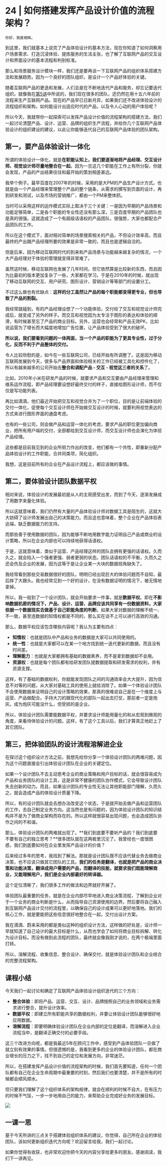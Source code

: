 # 24 | 如何搭建发挥产品设计价值的流程架构？

    你好，我是相辉。

到这里，我们就基本上说完了产品体验设计的基本方法，现在你知道了如何洞察用户场景需求、打造沉浸体验、提炼服务的生活主张，也了解了互联网产品的交互设计和界面设计的基本流程和判别标准。

那么和场景服务设计模块一样，我们还是要再谈一下互联网产品的组织体系搭建方法和发展趋势。因为一个良好的团队组织，是设计一个产品好体验的关键。

随着互联网产品的更迭和发展，人们总是在不断地迭代产品和服务，却忘记要迭代组织。就像我在[第5讲](https://time.geekbang.org/column/article/284484)中所说的，我们现在很多的团队，还仍然在用十五六年前的流程来生产互联网产品。现在的产品早已日新月异，如果我们还不改进体验设计的流程组织和架构，如何能设计出适应时代的产品，以及令人心动的用户体验呢？

所以今天，我就带你一起探索可以发挥产品设计价值的流程架构的搭建方法，我们一起讨论清楚产品、设计、运营、品牌的组织生产流程，并给你几个互联网产品体验设计的组织建设的建议，以此让你能够迭代自己的互联网产品体验的团队架构。

## 第一，要产品体验设计一体化

所谓的体验设计一体化，就是**在职能认知上，我们要逐渐地将产品经理、交互设计师、视觉设计师尽量地整合在一起**。因为一旦这几个职能在工作上有所分裂，你就会发现，产品的产出结果往往和最开始的策划相差甚远。

我举个例子。最早百度在2007年的时候，采用的是大PM的产品生产设计方式。也就是由一个产品经理来管理整个产品的整个链条，从需求的撰写到页面的设计，再到研发和测试，以及市场的营销推广，都由一个PM来整体抓。

当时可以采用这样的运作模式实际上取决于三个关键：一是因为早期的产品场景和功能足够简单，二是各个职能的专业性还没有那么深，三是百度早期的产品团队也是真的很强。这就造成了一个有超级话语权的产品团队，很强势，大家也都配合产品团队的工作。

所以在这个模式下，面对相对简单的场景搜索相关的产品，不但设计效率高，而且最终的产出跟产品经理所要的效果是非常一致的，而且也是逻辑自洽的。

但是后来，因为移动互联网时代的到来和产品场景与功能越来越复杂的情况，一个大产品经理对于体验的管理就变得非常难了。

虽然这时候，移动互联网也发展了几年时间，但它依然算是比较新的东西，而且因为比最初的版本更加复杂了一些，大家都在学习。于是在2010年的时候，就出现了移动互联网的交互、用户研究、图形设计、营销设计等等部门的设置分工。

不过这么做也有优缺点：**这样的分工虽然让产品的每个职能都变得更专业，但也导致了产品的割裂。**

我经常就碰到，有的产品经理设想了一个功能体验，交付给了交互和视觉设计师完成后，就变成了另外的样子。而交互和视觉因为太专注于图形的表达和体验的顺滑，有时候甚至忘了产品的商业目标。另外，运营也会经常和产品无效PK，比如说运营为了增长而大幅度地增加广告位置，让产品体验受到了很大的破坏。

**所以说，我们要看到问题的一体两面，当一个产品的职能为了更具专业性，过于分化，反而不利于产品整体的交付。**

令人比较欣慰的是，如今在一些互联网公司，已经开始有所调整了。这是因为移动互联网发展到今天，很多与产品界面和体验相关的工作已经被工具化和控件化了，所以有越来越多的公司开始去**整合和调配产品 - 交互 - 视觉这三者的关系**了。

比如，2010年小米在研发产品的时候，就要求产品和交互要由产品经理来管理和维系运作流程，即产品经理要设想好最终交付的样子，直接给图形设计师，而不仅仅是写功能列表。

再比如滴滴，他们最近开始把交互和视觉合并为了一个职位，目的是让前端体验的交付一体化，促使每个交互设计师在开始做交互设计的时候，就要利用视觉表达的方式来进行图形界面的通盘考虑。

也有的一些公司，则会做产品和运营一体化的考虑，要求产品的职位更加偏向商业，把所有用户端的交付，全部都给到交互设计师，而交互设计师也会演化为体验产品经理。

这些都是目前我见到的企业所努力作出的改变，他们都有一个共性，即重新分配产品体验设计的工作职能，合并同类项，简化组织。

我想，这是目前所有的企业在产品设计流程上，都应该做的事情。

## 第二，要体验设计团队数据平权

相对来说，体验设计的发展最初是从人的主观感受出发，而到了今天，逐渐发展成了用数字来量化体验。

所以这就意味着，我们仍然有大量的产品体验设计师对数据工具是陌生的，这就大大妨碍了设计师发展出自己的决策能力。而且这也意味着，整个企业在产品体验表达端，缺乏数据能力的支持。

而那些善于使用数据的团队，因为能够不断地用数字能力证明自己产品或商业的设计策略，所以在企业内部也可以持续地获得话语权。

于是，这就意味着，类似于运营、产品经理这样的团队会拥有更强的话语权。久而久之，就会陷入一个强者更强、弱者更弱的状态。团队话语权的不平衡，久而久之还会伤及企业的发展，因为这等于是让企业某一大块的数据视角缺失了。

我经常看到那些交易数据很好的团队，明明已经出现巨大的体验问题而不自知，最后摔了大跟头。我也经常见到一个好的设计，在没有数据证明的情况下，被无情地拿掉。

所以，我一般到了一个设计团队，就会开始要求一件事，就是**数据平权**。即在**不影响数据机密的情况下，产品、设计、运营、品牌应该共同享有一份数据资料，大家依据一个数据现实去做基于自己职能角度的判断**。如果大家对数据的理解不统一、不一致，甚至连数据的知情权都是不同的，那么实在谈不上可以进行高效的沟通。

那么，数据平权应该包含哪些内容呢？我认为主要有四点：

*   **知情权**：也就是团队中产品和业务的数据是大家可以共同使用的。
*   **统一性**：也就是大家都可以在某一个地方找到统一迭代更新的数据，而且没有时间差。
*   **理解能力**：也就是大家都拥有基础的数据素养，而不是拿到数据却不会用。
*   **资源权**：也就是每个团队都有给研发团队提数据提取和研发需求的权利，并有资源支撑。

这样，有了基础的数据权利，你就能发现团队之间的沟通效率会大大提升，因为信息不对等的问题，从大家对基础工具的使用上就给消除了。如果一个体验设计团队不会使用数据来证明自己的设计策略的效果，那真的很难说自己是在一个维度上与运营、产品做配合。手持大刀的跟现代化的部队一起出去打仗，那前者一定是炮灰。成为炮灰可能没什么，但受损的是企业。

所以，体验设计团队需要能数据平权，并要求设计师能用量化的和从宏观到微观的角度，来看待体验设计的问题。这样，有了这个工具以后，我们才算真正地赶上了其它团队。

## 第三，把体验团队的设计流程溶解进企业

在探讨这个组织设计方法之前，我想先给你分享一个体验设计团队的两难问题，因为这个问题直接会引出体验设计团队在企业的关键定位。

如果一个设计团队不去主动思考企业的商业策略和用户目标的话，就会很容易成为产品和业务团队的设计工具，这是非常不健康的团队协作模式，它会导致设计团队失去创新的动力。而且，如果设计团队的专业性无法让其他职能部门理解，久而久之，就会造成产品的体验设计质量下降。

所以，有的设计团队就会去想办法改变这个状态，于是就开始去做产品和运营团队的工作，去自己制定业务方向。这当然也是有问题的，因为体验设计团队的知识结构并不是为了做商业架构而存在的。所以这样就很容易出现问题，也会造成团队协作之间的不和谐。

那么，体验设计团队的两难就出现了。**我们到底要不要听产品的？我们到底要不要有自己的独立思考？**很多团队就在这两极里沉沦了。我曾经也一度很困惑，我们到底要如何在企业里发挥产品设计的价值？

后来经过多年的思考，我找到了解法。那就是设计团队既不应该代替业务去做商业决策，也不应该只做其它团队的工具。**我们的任务是翻译，也就是把产品的商业决策和功能决策，翻译成用户需要的产品，而翻译的技能，就要求我们既能理解商业，又能理解用户，我们是企业内部最好的转译器。**

这个定位清晰了，我们很多工作的做法和边界就好开展了。

体验团队最重要的任务，就是在企业内部尽早地进入商业决策流程，了解到企业对于一个业务的商业判断是什么，从而指导自己资源使用的边界。然后要将自己融入到互联网产品设计交付的流程里，以确保自己的设计成果可以更好地落地。我们的核心工作，就是要能把这些信息很好地整合在一起，交付出设计方案。

我在滴滴、蔚来采用的都是类似这种的组织设计方法，这样做的好处是，设计师一早就知道了自己设计的最大目标是什么，从而也学会了如何将商业目标拆解、转化为设计目标。而没有做到此流程的团队，最终就会像我刚才说的，在两个极端里面打转。

所以，溶解流程、收集信息、整合设计、确保交付，就是体验设计团队和企业结合的完整流程架构。

## 课程小结

今天我们一起讨论和确定了互联网产品体验设计组织迭代的三个方向：

*   **整合体验**：即将产品、运营、交互、设计、品牌按照自己的业务领域和业务需求进行整合，提升设计效率。
*   **数据平权**：即建立所有职能共享的数据权利，并要让体验设计团队能够很好地应用数据。
*   **溶解流程**：即要明确体验设计团队在企业内部的定位是翻译，而溶解进入企业流程当中，是翻译正确交付的必要手段。

这三个改进方向呢，都是我最近5年在顾问工作中，感受到产品体验团队一旦做了就立刻有效果的事情。但很遗憾的是，我看到更多的企业的体验设计团队，都在商业增长的压力之下，找不到自己的定位和发展方向，非常迷茫。

所以，在搭建发挥产品设计价值的流程架构的时候，我们首先要知道，任何一个团队都有自己在企业生命周期中最重要的时刻，然后我们也要清楚，并不是所有的时候都会顺风顺水。

但只要我们理解了这个组织体系的架构规律，就会在顺利的时候不自大，在有压力的时候不气馁，一步一步地用自己的能力，来帮助企业完成好业务的发展目标。

![](https://static001.geekbang.org/resource/image/91/39/911d4c0f33c891ddc681e0a3e6a25e39.jpg?wh=1500*1098)

## 一课一思

基于今天所讲的三点关于搭建体验组织体系的建议，你觉得，自己所在企业的体验团队，该如何更新组织迭代方向呢？欢迎留言给我，我们一起讨论。

如果你觉得有收获，也非常欢迎你把今天的内容分享给更多的朋友。感谢阅读，我们下一讲再见。
    